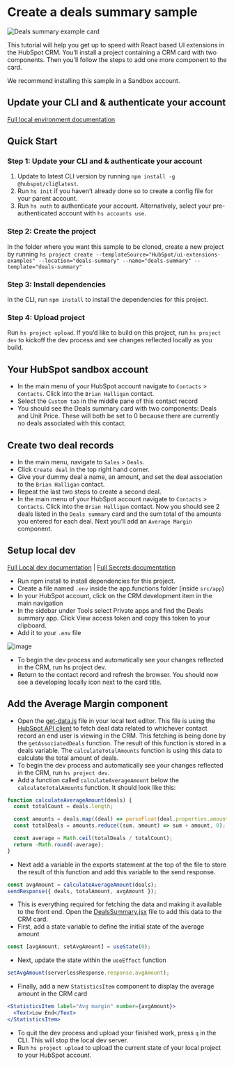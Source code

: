 # Create a deals summary sample
![Deals summary example card](https://github.com/HubSpot/ui-extensions-examples/assets/110251572/2c922d90-5a69-4020-99c3-3ab23c3390c1)


This tutorial will help you get up to speed with React based UI extensions in the HubSpot CRM. You’ll install a project containing a CRM card with two components. Then you’ll follow the steps to add one more component to the card.

We recommend installing this sample in a Sandbox account.

## Update your CLI and & authenticate your account

[Full local environment documentation](https://app.hubspot.com/l/docs/doc/platform/developer-projects-setup#set-up-your-local-environment)

## Quick Start

### Step 1: Update your CLI and & authenticate your account
1. Update to latest CLI version by running `npm install -g @hubspot/cli@latest`.
2. Run `hs init` if you haven’t already done so to create a config file for your parent account.
3. Run `hs auth` to authenticate your account. Alternatively, select your pre-authenticated account with `hs accounts use`.

### Step 2: Create the project

In the folder where you want this sample to be cloned, create a new project by running `hs project create --templateSource="HubSpot/ui-extensions-examples" --location="deals-summary" --name="deals-summary" --template="deals-summary"`

### Step 3: Install dependencies
In the CLI, run `npm install` to install the dependencies for this project.

### Step 4: Upload project
Run `hs project upload`. If you’d like to build on this project, run `hs project dev` to kickoff the dev process and see changes reflected locally as you build.

## Your HubSpot sandbox account

- In the main menu of your HubSpot account navigate to `Contacts` > `Contacts`. Click into the `Brian Halligan` contact.
- Select the `Custom tab` in the middle pane of this contact record
- You should see the Deals summary card with two components: Deals and Unit Price. These will both be set to 0 because there are currently no deals associated with this contact.

## Create two deal records

- In the main menu, navigate to `Sales` > `Deals`.
- Click `Create deal` in the top right hand corner.
- Give your dummy deal a name, an amount, and set the deal association to the `Brian Halligan` contact.
- Repeat the last two steps to create a second deal.
- In the main menu of your HubSpot account navigate to `Contacts` > `Contacts`. Click into the `Brian Halligan` contact. Now you should see 2 deals listed in the `Deals summary` card and the sum total of the amounts you entered for each deal. Next you’ll add an `Average Margin` component.

## Setup local dev

[Full Local dev documentation](https://app.hubspot.com/l/docs/doc/platform/ui-extensions-quickstart#3.-start-local-development) | [Full Secrets documentation](https://app.hubspot.com/l/docs/doc/platform/create-ui-extensions#managing-secrets)

- Run npm install to install dependencies for this project.
- Create a file named `.env` inside the app.functions folder (inside `src/app`)
- In your HubSpot account, click on the CRM development item in the main navigation
- In the sidebar under Tools select Private apps and find the Deals summary app. Click View access token and copy this token to your clipboard.
- Add it to your `.env` file

![image](https://git.hubteam.com/storage/user/1895/files/8afc64c7-ff3c-4a0d-90bd-542de3a75f5a)

- To begin the dev process and automatically see your changes reflected in the CRM, run hs project dev.
- Return to the contact record and refresh the browser. You should now see a developing locally icon next to the card title.

## Add the Average Margin component

- Open the [get-data.js](./src/app/app.functions/get-data.js) file in your local text editor. This file is using the [HubSpot API client](https://developers.hubspot.com/docs/api/overview) to fetch deal data related to whichever contact record an end user is viewing in the CRM. This fetching is being done by the `getAssociatedDeals` function. The result of this function is stored in a deals variable. The `calculateTotalAmounts` function is using this data to calculate the total amount of deals.
- To begin the dev process and automatically see your changes reflected in the CRM, run `hs project dev`.
- Add a function called `calculateAverageAmount` below the `calculateTotalAmounts` function. It should look like this:

```javascript
function calculateAverageAmount(deals) {
  const totalCount = deals.length;

  const amounts = deals.map((deal) => parseFloat(deal.properties.amount));
  const totalDeals = amounts.reduce((sum, amount) => sum + amount, 0);

  const average = Math.ceil(totalDeals / totalCount);
  return -Math.round(-average);
}
```

- Next add a variable in the exports statement at the top of the file to store the result of this function and add this variable to the send response.

```javascript
const avgAmount = calculateAverageAmount(deals);
sendResponse({ deals, totalAmount, avgAmount });
```

- This is everything required for fetching the data and making it available to the front end. Open the [DealsSummary.jsx](./src/app/extensions/DealsSummary.jsx) file to add this data to the CRM card.
- First, add a state variable to define the initial state of the average amount

```javascript
const [avgAmount, setAvgAmount] = useState(0);
```

- Next, update the state within the `useEffect` function

```javascript
setAvgAmount(serverlessResponse.response.avgAmount);
```

- Finally, add a new `StatisticsItem` component to display the average amount in the CRM card

```jsx
<StatisticsItem label="Avg margin" number={avgAmount}>
  <Text>Low End</Text>
</StatisticsItem>
```

- To quit the dev process and upload your finished work, press `q` in the CLI. This will stop the local dev server.
- Run `hs project upload` to upload the current state of your local project to your HubSpot account.
